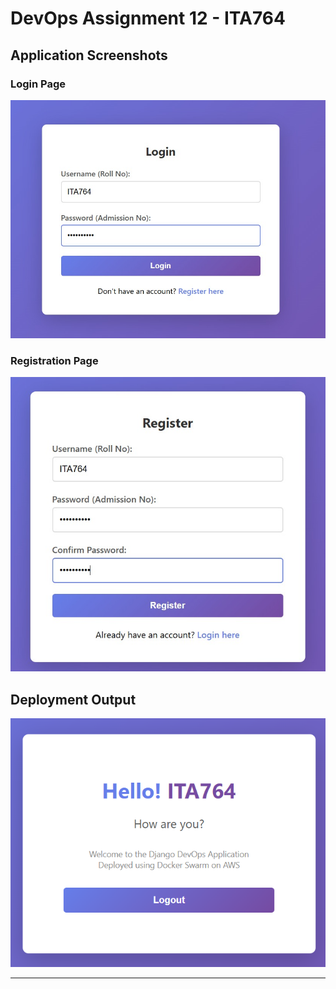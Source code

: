 # DevOps Assignment 12 - ITA764


## Application Screenshots

### Login Page
![Login Page](img/login_page.jpg)

### Registration Page
![Registration Page](img/register_page.jpg)

## Deployment Output

![Deployment Output](img/output.png)

---
